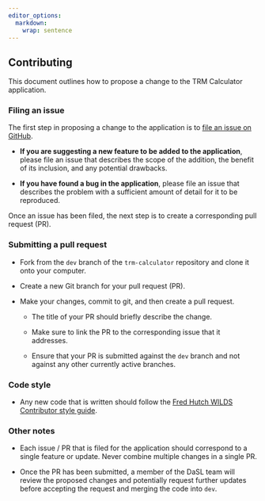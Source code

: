 ```yaml
---
editor_options: 
  markdown: 
    wrap: sentence
---
```


## Contributing

This document outlines how to propose a change to the TRM Calculator application.

### Filing an issue

The first step in proposing a change to the application is to [file an issue on GitHub](https://github.com/FredHutch/trm-calculator/issues/new).

-   **If you are suggesting a new feature to be added to the application**, please file an issue that describes the scope of the addition, the benefit of its inclusion, and any potential drawbacks.

-   **If you have found a bug in the application**, please file an issue that describes the problem with a sufficient amount of detail for it to be reproduced.

Once an issue has been filed, the next step is to create a corresponding pull request (PR).

### Submitting a pull request

-   Fork from the `dev` branch of the `trm-calculator` repository and clone it onto your computer.

-   Create a new Git branch for your pull request (PR).

-   Make your changes, commit to git, and then create a pull request.

    -   The title of your PR should briefly describe the change.

    -   Make sure to link the PR to the corresponding issue that it addresses.

    -   Ensure that your PR is submitted against the `dev` branch and not against any other currently active branches.

### Code style

-   Any new code that is written should follow the [Fred Hutch WILDS Contributor style guide](https://getwilds.org/guide/style.html).

### Other notes

-   Each issue / PR that is filed for the application should correspond to a single feature or update.
    Never combine multiple changes in a single PR.

-   Once the PR has been submitted, a member of the DaSL team will review the proposed changes and potentially request further updates before accepting the request and merging the code into `dev`.

